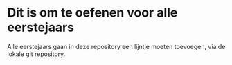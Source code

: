 # Dit is om te oefenen voor alle eerstejaars
Alle eerstejaars gaan in deze repository een lijntje moeten toevoegen, via de lokale git repository.
